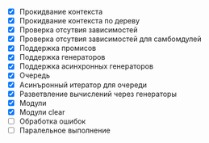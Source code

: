 - [x] Прокидвание контекста
- [x] Прокидвание контекста по дереву
- [x] Проверка отсутвия зависимостей
- [x] Проверка отсутвия зависимостей для самбомдулей
- [x] Поддержка промисов
- [x] Поддержка генераторов
- [x] Поддержка асинхронных генераторов
- [x] Очередь
- [x] Асинъронный итератор для очереди
- [x] Разветвление вычислений через генераторы
- [x] Модули
- [x] Модули clear
- [ ] Обработка ошибок
- [ ] Паралельное выполнение